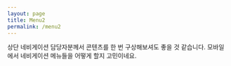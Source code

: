 ```yaml
---
layout: page
title: Menu2
permalink: /menu2
---
```


상단 네비게이션 담당자분께서 콘텐츠를 한 번 구상해보셔도 좋을 것 같습니다.
모바일에서 네비게이션 메뉴들을 어떻게 할지 고민이네요.